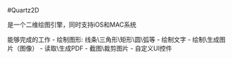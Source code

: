 #Quartz2D

是一个二维绘图引擎，同时支持iOS和MAC系统

能够完成的工作
    - 绘制图形: 线条\三角形\矩形\圆\弧等
    - 绘制文字
    - 绘制\生成图片（图像）
    - 读取\生成PDF
    - 截图\裁剪图片
    - 自定义UI控件
    